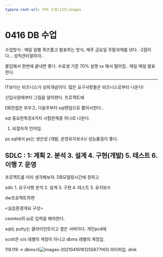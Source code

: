```yaml
---
typora-root-url: 자바 수업\123\images
---
```


# 0416 DB 수업

수업방식 : 매일 일별 퀴즈풀고 발표하는 방식, 매주 금요일 주말과제를 낸다. -2점이다... 성적관리잘하자..

몰입해서 한번에 끝내면 좋다. 수료생 기준 70% 설명 xx 해서 떨어짐.. 매일 매일 발표한다.

-----------------------------------------------------------------

IT보다는 비즈니스가 상위개념이다. 많은 요구사항들은 비즈니스로부터 나온다!

신입사원때부터 그림을 알아햔다. 프로젝트에 

DB컨셉은 외우고, 다음주부터 sql랜덤으로 뽑아서한다..

sql 중요한특징4가지 시험문제중 하나로 나온다. 

1. 비절차적 언어임. 

ps sql에서 ps는 생산성 (개발, 운영유지보수)/ 성능품질이 좋다. 



## SDLC : 1: 계획  2. 분석 3. 설계 4. 구현(개발)  5. 테스트 6. 이행 7. 운영

프로젝트를 미리 생각해보자. DB모델링시간에 정하고 

sdlc 1. 요구사항 분석 2. 설계 3. 구현 4. 테스트 5. 유지보수

dw프로젝트하면 



<실습환경개요 구성>



ceontos의 ip로 입력을 해야한다. 

sqld, putty는 클라이언트이고 옆은 서버이다.  개인pcd에 

scott은 o/s 레벨의 계정이 아니고 dbms 레벨의 계정임.



119.119 -> dbms서![images-20210416161255677](/images-20210416161255677.png)버의 아이피임. dink





